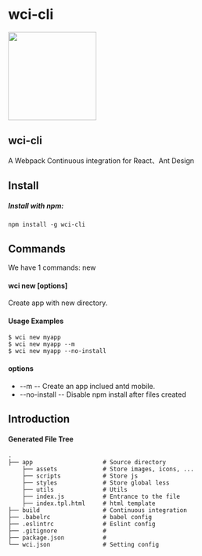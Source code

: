 # wci-cli
<img src="http://7xr3o7.com1.z0.glb.clouddn.com/wci_logo.png" width="180px" />

## wci-cli
A Webpack Continuous integration for React、Ant Design

## Install
##### Install with npm:

```
npm install -g wci-cli
```

## Commands
We have 1 commands: new
#### wci new [options]
Create app with new directory.
#### Usage Examples

```
$ wci new myapp
$ wci new myapp --m
$ wci new myapp --no-install
```

#### options
* --m -- Create an app inclued antd mobile.
* --no-install -- Disable npm install after files created

## Introduction
#### Generated File Tree

```
.
├── app                    # Source directory
    ├── assets             # Store images, icons, ...
    ├── scripts            # Store js
    ├── styles             # Store global less
    ├── utils              # Utils
    ├── index.js           # Entrance to the file
    ├── index.tpl.html     # html template
├── build                  # Continuous integration
├── .babelrc               # babel config
├── .eslintrc              # Eslint config
├── .gitignore             #
├── package.json           #
└── wci.json               # Setting config
```

